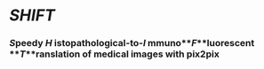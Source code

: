 # **_SHIFT_** 
### **_S_**peedy **_H_** istopathological-to-**_I_** mmuno**_F_**luorescent **_T_**ranslation of medical images with pix2pix

